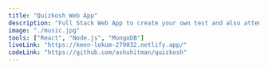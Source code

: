 ```yaml
---
title: "Quizkosh Web App"
description: "Full Stack Web App to create your own test and also attempt available tests."
image: "./music.jpg"
tools: ["React", "Node.js", "MongoDB"]
liveLink: "https://keen-lokum-279032.netlify.app/"
codeLink: "https://github.com/ashuhitman/quizkosh"
---
```

